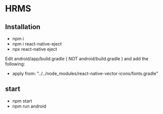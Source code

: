 # HRMS

## Installation

- npm i
- npm i react-native-eject
- npx react-native eject

Edit android/app/build.gradle ( NOT android/build.gradle ) and add the following:

- apply from: "../../node_modules/react-native-vector-icons/fonts.gradle"

## start

- npm start
- npm run android
